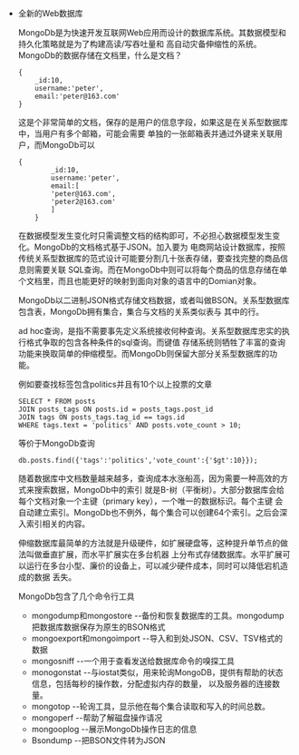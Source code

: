 - 全新的Web数据库

    MongoDb是为快速开发互联网Web应用而设计的数据库系统。其数据模型和持久化策略就是为了构建高读/写吞吐量和
    高自动灾备伸缩性的系统。MongoDb的数据存储在文档里，什么是文档？
    ```
    {
        _id:10,
        username:'peter',
        email:'peter@163.com'
    }
    ```
    这是个非常简单的文档，保存的是用户的信息字段，如果这是在关系型数据库中，当用户有多个邮箱，可能会需要
    单独的一张邮箱表并通过外键来关联用户，而MongoDb可以
    ```
    {
            _id:10,
            username:'peter',
            email:[
            'peter@163.com',
            'peter2@163.com'
            ]
        }
    ```
    在数据模型发生变化时只需调整文档的结构即可，不必担心数据模型发生变化。MongoDb的文档格式基于JSON。加入要为
    电商网站设计数据库，按照传统关系型数据库的范式设计可能要分割几十张表存储，要查找完整的商品信息则需要关联
    SQL查询。而在MongoDb中则可以将每个商品的信息存储在单个文档里，而且也能更好的映射到面向对象的语言中的Domian对象。
    
    MongoDb以二进制JSON格式存储文档数据，或者叫做BSON。关系型数据库包含表，MongoDb拥有集合，集合与文档的关系类似表与
    其中的行。
    
    ad hoc查询，是指不需要事先定义系统接收何种查询。关系型数据库忠实的执行格式争取的包含各种条件的sql查询。而键值
    存储系统则牺牲了丰富的查询功能来换取简单的伸缩模型。而MongoDb则保留大部分关系型数据库的功能。
    
    例如要查找标签包含politics并且有10个以上投票的文章
    ```
    SELECT * FROM posts 
    JOIN posts_tags ON posts.id = posts_tags.post_id 
    JOIN tags ON posts_tags.tag_id == tags.id
    WHERE tags.text = 'politics' AND posts.vote_count > 10;
    ```
    等价于MongoDb查询
    ```
    db.posts.find({'tags':'politics','vote_count':{'$gt':10}});
    ```
    
    随着数据库中文档数量越来越多，查询成本水涨船高，因为需要一种高效的方式来搜索数据，MongoDb中的索引
    就是B-树（平衡树）。大部分数据库会给每个文档对象一个主键（primary key），一个唯一的数据标识。每个主键
    会自动建立索引。MongoDb也不例外，每个集合可以创建64个索引。之后会深入索引相关的内容。
    
    伸缩数据库最简单的方法就是升级硬件，如扩展硬盘等，这种提升单节点的做法叫做垂直扩展，而水平扩展实在多台机器
    上分布式存储数据库。水平扩展可以运行在多台小型、廉价的设备上，可以减少硬件成本，同时可以降低宕机造成的数据
    丢失。
    
    MongoDb包含了几个命令行工具
    - mongodump和mongostore  --备份和恢复数据库的工具。mongodump把数据库数据保存为原生的BSON格式
    - mongoexport和mongoimport --导入和到处JSON、CSV、TSV格式的数据
    - mongosniff    --一个用于查看发送给数据库命令的嗅探工具
    - monogonstat --与iostat类似，用来轮询MongoDB，提供有帮助的状态信息，包括每秒的操作数，分配虚拟内存的数量，
        以及服务器的连接数量。
    - mongotop --轮询工具，显示他在每个集合读取和写入的时间总数。
    - mongoperf --帮助了解磁盘操作请况
    - mongooplog --展示MongoDb操作日志的信息
    - Bsondump --把BSON文件转为JSON
    
    